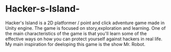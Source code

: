 # Hacker-s-Island-
Hacker's Island is a 2D platformer / point and click adventure game made in Unity engine. The game is focused on story,exploration and learning. One of the main characteristics of the game is that you'll learn some of the effective ways on how you can protect yourself against hackers in real life. My main inspiration for deeloping this game is the show Mr. Robot.
